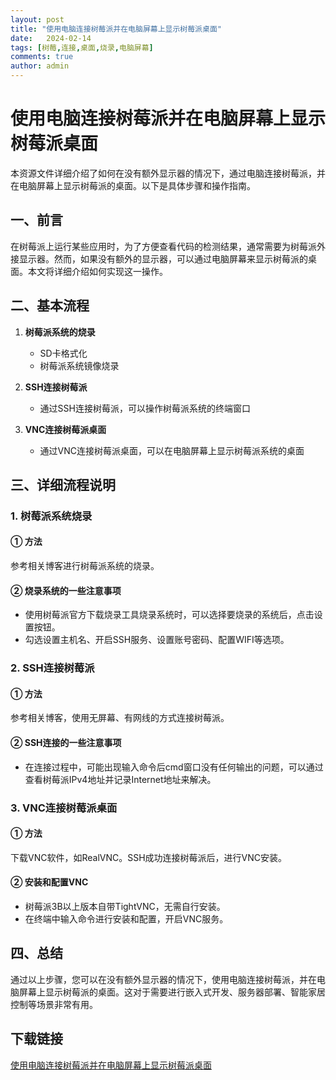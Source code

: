 ```yaml
---
layout: post
title: "使用电脑连接树莓派并在电脑屏幕上显示树莓派桌面"
date:   2024-02-14
tags: [树莓,连接,桌面,烧录,电脑屏幕]
comments: true
author: admin
---
```

# 使用电脑连接树莓派并在电脑屏幕上显示树莓派桌面

本资源文件详细介绍了如何在没有额外显示器的情况下，通过电脑连接树莓派，并在电脑屏幕上显示树莓派的桌面。以下是具体步骤和操作指南。

## 一、前言

在树莓派上运行某些应用时，为了方便查看代码的检测结果，通常需要为树莓派外接显示器。然而，如果没有额外的显示器，可以通过电脑屏幕来显示树莓派的桌面。本文将详细介绍如何实现这一操作。

## 二、基本流程

1. **树莓派系统的烧录**
   - SD卡格式化
   - 树莓派系统镜像烧录

2. **SSH连接树莓派**
   - 通过SSH连接树莓派，可以操作树莓派系统的终端窗口

3. **VNC连接树莓派桌面**
   - 通过VNC连接树莓派桌面，可以在电脑屏幕上显示树莓派系统的桌面

## 三、详细流程说明

### 1. 树莓派系统烧录

#### ① 方法
参考相关博客进行树莓派系统的烧录。

#### ② 烧录系统的一些注意事项
- 使用树莓派官方下载烧录工具烧录系统时，可以选择要烧录的系统后，点击设置按钮。
- 勾选设置主机名、开启SSH服务、设置账号密码、配置WIFI等选项。

### 2. SSH连接树莓派

#### ① 方法
参考相关博客，使用无屏幕、有网线的方式连接树莓派。

#### ② SSH连接的一些注意事项
- 在连接过程中，可能出现输入命令后cmd窗口没有任何输出的问题，可以通过查看树莓派IPv4地址并记录Internet地址来解决。

### 3. VNC连接树莓派桌面

#### ① 方法
下载VNC软件，如RealVNC。SSH成功连接树莓派后，进行VNC安装。

#### ② 安装和配置VNC
- 树莓派3B以上版本自带TightVNC，无需自行安装。
- 在终端中输入命令进行安装和配置，开启VNC服务。

## 四、总结

通过以上步骤，您可以在没有额外显示器的情况下，使用电脑连接树莓派，并在电脑屏幕上显示树莓派的桌面。这对于需要进行嵌入式开发、服务器部署、智能家居控制等场景非常有用。

## 下载链接

[使用电脑连接树莓派并在电脑屏幕上显示树莓派桌面](https://pan.quark.cn/s/8c2f64f53550)